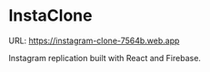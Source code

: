 # InstaClone

URL: https://instagram-clone-7564b.web.app

Instagram replication built with React and Firebase.
